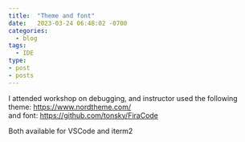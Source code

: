 ```yaml
---
title:  "Theme and font"
date:   2023-03-24 06:48:02 -0700
categories:
  - blog
tags:
  - IDE
type:
- post
- posts
---
```


I attended workshop on debugging, and instructor used the following  
theme: https://www.nordtheme.com/  
and font: https://github.com/tonsky/FiraCode  

Both available for VSCode and iterm2
